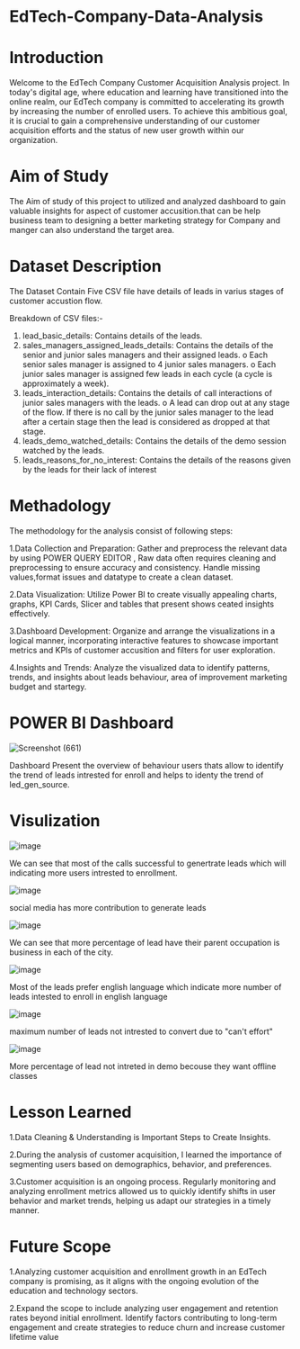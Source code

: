# EdTech-Company-Data-Analysis

# Introduction
Welcome to the EdTech Company Customer Acquisition Analysis project. In today's digital age, where education and learning have transitioned into the online realm, 
our EdTech company is committed to accelerating its growth by increasing the number of enrolled users. To achieve this ambitious goal, it is crucial to gain a
comprehensive understanding of our customer acquisition efforts and the status of new user growth within our organization.

# Aim of Study
The Aim of study of this project to utilized and analyzed dashboard to gain valuable insights for aspect of customer accusition.that can be help business team to 
designing a better marketing strategy for Company and manger can also understand the target area.

# Dataset Description
The Dataset Contain Five CSV file have details of leads in varius stages of customer accustion flow.

Breakdown of CSV files:-
1. lead_basic_details: Contains details of the leads.
2. sales_managers_assigned_leads_details: Contains the details of the senior and
junior sales managers and their assigned leads.
o Each senior sales manager is assigned to 4 junior sales managers.
o Each junior sales manager is assigned few leads in each cycle (a cycle is
approximately a week).
3. leads_interaction_details: Contains the details of call interactions of junior sales
managers with the leads.
o A lead can drop out at any stage of the flow. If there is no call by the junior sales
manager to the lead after a certain stage then the lead is considered as dropped at
that stage.
4. leads_demo_watched_details: Contains the details of the demo session watched by
the leads.
5. leads_reasons_for_no_interest: Contains the details of the reasons given by the
leads for their lack of interest

# Methadology
The methodology for the analysis consist of following steps:

1.Data Collection and Preparation: Gather and preprocess the relevant data by using POWER QUERY EDITOR , 
Raw data often requires cleaning and preprocessing to ensure accuracy and consistency. Handle missing values,format issues and datatype to create a clean dataset.

2.Data Visualization: Utilize Power BI to create visually appealing charts, graphs, KPI Cards, Slicer and tables that present shows ceated insights effectively.

3.Dashboard Development: Organize and arrange the visualizations in a logical manner, incorporating interactive features to showcase important metrics 
and KPIs of customer accusition and filters for user exploration.

4.Insights and Trends: Analyze the visualized data to identify patterns, trends, and insights about leads behaviour, area of improvement
marketing budget and startegy.

# POWER BI Dashboard
![Screenshot (661)](https://github.com/avi251295/EdTech-Company-Data-Analysis/assets/120267658/fb9ba0aa-5d88-430a-90c9-61c9c42b5fa2)

Dashboard Present the overview of behaviour users thats allow to identify the trend of leads intrested for enroll and 
helps to identy the trend of led_gen_source.

# Visulization
![image](https://github.com/avi251295/EdTech-Company-Data-Analysis/assets/120267658/788ae3eb-1297-479c-a241-6ad9920f5428)

We can see that most of the calls successful to genertrate leads which will indicating more users intrested to enrollment.

![image](https://github.com/avi251295/EdTech-Company-Data-Analysis/assets/120267658/8f5fb42d-3a00-4341-b58e-a2e73c4d06f7)

social media has more contribution to generate leads

![image](https://github.com/avi251295/EdTech-Company-Data-Analysis/assets/120267658/56718e66-0fa6-482c-92fe-ba80f05c1213)

We can see that more percentage of lead have their parent occupation is business in each of the city.

![image](https://github.com/avi251295/EdTech-Company-Data-Analysis/assets/120267658/a1bc3135-e735-4440-bde8-86b6b8006eb8)

Most of the leads prefer english language which indicate more number of leads intested to enroll in english language

![image](https://github.com/avi251295/EdTech-Company-Data-Analysis/assets/120267658/29450aca-d9d4-45b6-805d-0ad4e034567a)

maximum number of leads not intrested to convert due to "can't effort"

![image](https://github.com/avi251295/EdTech-Company-Data-Analysis/assets/120267658/9c41cd9d-cc7d-4093-ba79-54a507d83933)

 More percentage of lead not intreted in demo becouse they want offline classes

 # Lesson Learned
 
1.Data Cleaning & Understanding is Important Steps to Create Insights.

2.During the analysis of customer acquisition, I learned the importance of segmenting users based on demographics, behavior, and preferences.

3.Customer acquisition is an ongoing process. Regularly monitoring and analyzing enrollment metrics allowed us to quickly identify 
shifts in user behavior and market trends, helping us adapt our strategies in a timely manner.

# Future Scope
1.Analyzing customer acquisition and enrollment growth in an EdTech company is promising, 
as it aligns with the ongoing evolution of the education and technology sectors.

2.Expand the scope to include analyzing user engagement and retention rates beyond initial enrollment. 
Identify factors contributing to long-term engagement and create strategies to reduce churn and increase customer lifetime value











